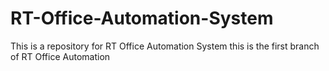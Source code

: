 # RT-Office-Automation-System
This is a repository for RT Office Automation System
this is the first branch of RT Office Automation
